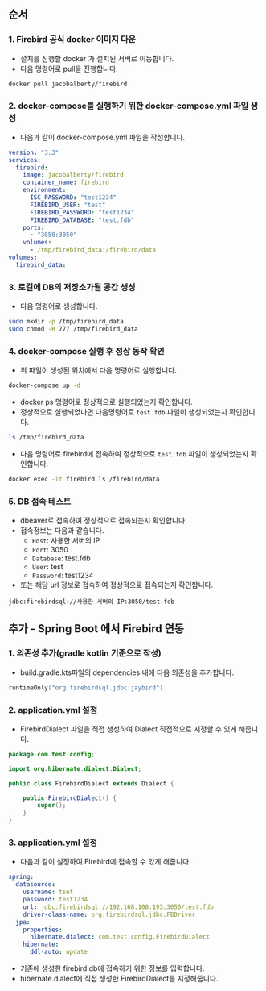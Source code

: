 ## 순서
### 1. Firebird 공식 docker 이미지 다운
- 설치를 진행할 docker 가 설치된 서버로 이동합니다.
- 다음 명령어로 pull을 진행합니다.
```bash
docker pull jacobalberty/firebird
```

### 2. docker-compose를 실행하기 위한 docker-compose.yml 파일 생성
- 다음과 같이 docker-compose.yml 파일을 작성합니다.
```yml
version: "3.3"
services:
  firebird:
    image: jacobalberty/firebird
    container_name: firebird
    environment:
      ISC_PASSWORD: "test1234"
      FIREBIRD_USER: "test"
      FIREBIRD_PASSWORD: "test1234"
      FIREBIRD_DATABASE: "test.fdb"
    ports:
      - "3050:3050"
    volumes:
      - /tmp/firebird_data:/firebird/data
volumes:
  firebird_data:
```


### 3. 로컬에 DB의 저장소가될 공간 생성
- 다음 명령어로 생성합니다.
```bash
sudo mkdir -p /tmp/firebird_data
sudo chmod -R 777 /tmp/firebird_data
```

### 4. docker-compose 실행 후 정상 동작 확인
- 위 파일이 생성된 위치에서 다음 명령어로 실행합니다.
```bash
docker-compose up -d
```
- docker ps 명령어로 정상적으로 실행되었는지 확인합니다.
- 정상적으로 실행되었다면 다음명령어로 `test.fdb` 파일이 생성되었는지 확인합니다.
```bash
ls /tmp/firebird_data
```
- 다음 명령어로 firebird에 접속하여 정상적으로 `test.fdb` 파일이 생성되었는지 확인합니다.
```bash
docker exec -it firebird ls /firebird/data
```

### 5. DB 접속 테스트
- dbeaver로 접속하여 정상적으로 접속되는지 확인합니다.
- 접속정보는 다음과 같습니다.
  - `Host`: 사용한 서버의 IP
  - `Port`: 3050
  - `Database`: test.fdb
  - `User`: test
  - `Password`: test1234
- 또는 해당 url 정보로 접속하여 정상적으로 접속되는지 확인합니다.
```url
jdbc:firebirdsql://사용한 서버의 IP:3050/test.fdb
```

## 추가 - Spring Boot 에서 Firebird 연동
### 1. 의존성 추가(gradle kotlin 기준으로 작성)
- build.gradle.kts파일의 dependencies 내에 다음 의존성을 추가합니다.
```kotlin
runtimeOnly("org.firebirdsql.jdbc:jaybird")
``` 

### 2. application.yml 설정
- FirebirdDialect 파일을 직접 생성하여 Dialect 직접적으로 지정할 수 있게 해줍니다.
```java
package com.test.config;

import org.hibernate.dialect.Dialect;

public class FirebirdDialect extends Dialect {

    public FirebirdDialect() {
        super();
    }
}
```

### 3. application.yml 설정
- 다음과 같이 설정하여 Firebird에 접속할 수 있게 해줍니다.
```yml
spring:
  datasource:
    username: tset
    password: test1234
    url: jdbc:firebirdsql://192.168.100.193:3050/test.fdb
    driver-class-name: org.firebirdsql.jdbc.FBDriver
  jpa:
    properties:
      hibernate.dialect: com.test.config.FirebirdDialect
    hibernate:
      ddl-auto: update
```
- 기존에 생성한 firebird db에 접속하기 위한 정보를 입력합니다.
- hibernate.dialect에 직접 생성한 FirebirdDialect를 지정해줍니다.

